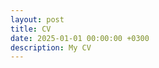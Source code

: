 ```yaml
---
layout: post
title: CV
date: 2025-01-01 00:00:00 +0300
description: My CV
---
```


<div id="pdf-viewer"></div>
<script>
  var url = "{{ site.baseurl }}/assets/JamesMannCV.pdf";
  var loadingTask = pdfjsLib.getDocument(url);
  loadingTask.promise.then(function(pdf) {
    pdf.getPage(1).then(function(page) {
      var scale = 1.5;
      var viewport = page.getViewport({ scale: scale });
      var canvas = document.createElement("canvas");
      var context = canvas.getContext("2d");
      canvas.height = viewport.height;
      canvas.width = viewport.width;
      document.getElementById("pdf-viewer").appendChild(canvas);
      page.render({ canvasContext: context, viewport: viewport });
    });
  });
</script>